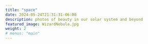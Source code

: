 ```yaml
---
title: "space"
date: 2024-05-24T21:31:31-06:00
description: photos of beauty in our solar system and beyond
featured_image: WizardNebula.jpg
weight: 2
# menus: "main"
---
```

